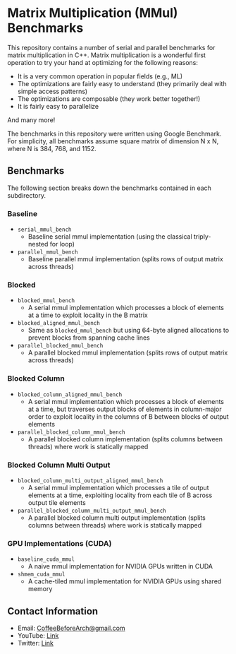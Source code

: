 # Matrix Multiplication (MMul) Benchmarks

This repository contains a number of serial and parallel benchmarks for matrix multiplication in C++. Matrix multiplication is a wonderful first operation to try your hand at optimizing for the following reasons:

- It is a very common operation in popular fields (e.g., ML)
- The optimizations are fairly easy to understand (they primarily deal with simple access patterns)
- The optimizations are composable (they work better together!)
- It is fairly easy to parallelize

And many more!

The benchmarks in this repository were written using Google Benchmark. For simplicity, all benchmarks assume square matrix of dimension N x N, where N is 384, 768, and 1152. 

## Benchmarks

The following section breaks down the benchmarks contained in each subdirectory.

### Baseline

- `serial_mmul_bench`
  - Baseline serial mmul implementation (using the classical triply-nested for loop)
- `parallel_mmul_bench`
  - Baseline parallel mmul implementation (splits rows of output matrix across threads)

### Blocked
- `blocked_mmul_bench`
  - A serial mmul implementation which processes a block of elements at a time to exploit locality in the B matrix
- `blocked_aligned_mmul_bench`
  - Same as `blocked_mmul_bench` but using 64-byte aligned allocations to prevent blocks from spanning cache lines
- `parallel_blocked_mmul_bench`
  - A parallel blocked mmul implementation (splits rows of output matrix across threads)

### Blocked Column
- `blocked_column_aligned_mmul_bench`
  - A serial mmul implementation which processes a block of elements at a time, but traverses output blocks of elements in column-major order to exploit locality in the columns of B between blocks of output elements
- `parallel_blocked_column_mmul_bench`
  - A parallel blocked column implementation (splits columns between threads) where work is statically mapped

### Blocked Column Multi Output
- `blocked_column_multi_output_aligned_mmul_bench`
  - A serial mmul implementation which processes a tile of output elements at a time, exploiting locality from each tile of B across output tile elements
- `parallel_blocked_column_multi_output_mmul_bench`
  - A parallel blocked column multi output implementation (splits columns between threads) where work is statically mapped

### GPU Implementations (CUDA)
- `baseline_cuda_mmul`
  - A naive mmul implementation for NVIDIA GPUs written in CUDA
- `shmem_cuda_mmul`
  - A cache-tiled mmul implementation for NVIDIA GPUs using shared memory

## Contact Information

- Email: CoffeeBeforeArch@gmail.com
- YouTube: [Link](https://www.youtube.com/channel/UCsi5-meDM5Q5NE93n_Ya7GA)
- Twitter: [Link](https://twitter.com/AcceleratorNick)


